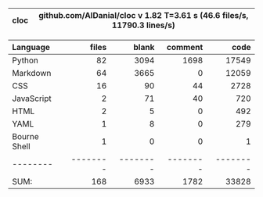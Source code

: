 cloc|github.com/AlDanial/cloc v 1.82  T=3.61 s (46.6 files/s, 11790.3 lines/s)
--- | ---

Language|files|blank|comment|code
:-------|-------:|-------:|-------:|-------:
Python|82|3094|1698|17549
Markdown|64|3665|0|12059
CSS|16|90|44|2728
JavaScript|2|71|40|720
HTML|2|5|0|492
YAML|1|8|0|279
Bourne Shell|1|0|0|1
--------|--------|--------|--------|--------
SUM:|168|6933|1782|33828

